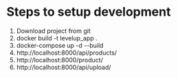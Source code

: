 
# Steps to setup development
1. Download project from git
2. docker build -t levelup_app .
3. docker-compose up -d --build
4. http://localhost:8000/api/products/
5. http://localhost:8000/product/
6. http://localhost:8000/api/upload/
